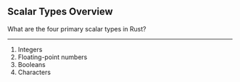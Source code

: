 ## Scalar Types Overview

What are the four primary scalar types in Rust?

---

1. Integers
2. Floating-point numbers
3. Booleans
4. Characters

